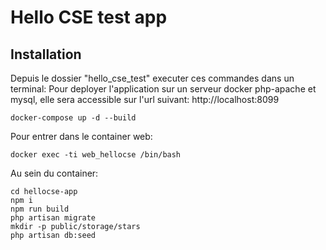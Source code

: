 # Hello CSE test app
## Installation
Depuis le dossier "hello_cse_test" executer ces commandes dans un terminal:
Pour deployer l'application sur un serveur docker php-apache et mysql, elle sera accessible sur l'url suivant: http://localhost:8099

`docker-compose up -d --build`

Pour entrer dans le container web:

`docker exec -ti web_hellocse /bin/bash`

Au sein du container:

`cd hellocse-app` <br />
`npm i` <br />
`npm run build` <br />
`php artisan migrate` <br />
`mkdir -p public/storage/stars ` <br />
`php artisan db:seed` <br />
